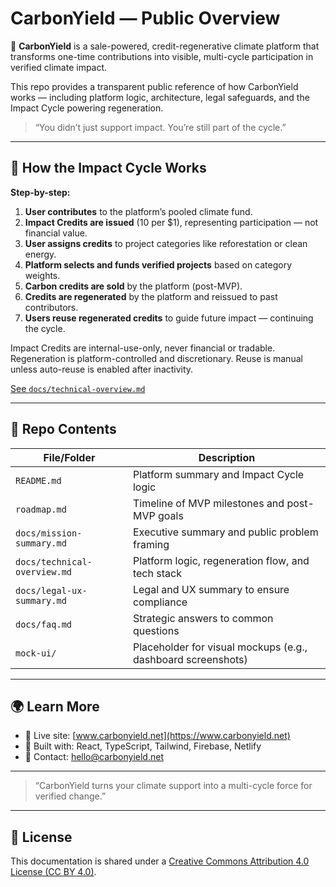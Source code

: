 # CarbonYield — Public Overview

🌱 **CarbonYield** is a sale-powered, credit-regenerative climate platform that transforms one-time contributions into visible, multi-cycle participation in verified climate impact.

This repo provides a transparent public reference of how CarbonYield works — including platform logic, architecture, legal safeguards, and the Impact Cycle powering regeneration.

> “You didn’t just support impact. You’re still part of the cycle.”

---

## 🔄 How the Impact Cycle Works

**Step-by-step:**

1. **User contributes** to the platform’s pooled climate fund.
2. **Impact Credits are issued** (10 per $1), representing participation — not financial value.
3. **User assigns credits** to project categories like reforestation or clean energy.
4. **Platform selects and funds verified projects** based on category weights.
5. **Carbon credits are sold** by the platform (post-MVP).
6. **Credits are regenerated** by the platform and reissued to past contributors.
7. **Users reuse regenerated credits** to guide future impact — continuing the cycle.

Impact Credits are internal-use-only, never financial or tradable. Regeneration is platform-controlled and discretionary. Reuse is manual unless auto-reuse is enabled after inactivity.

[See `docs/technical-overview.md`](./docs/technical-overview.md)

---

## 📂 Repo Contents

| File/Folder                 | Description                                                 |
|-----------------------------|-------------------------------------------------------------|
| `README.md`                 | Platform summary and Impact Cycle logic                    |
| `roadmap.md`                | Timeline of MVP milestones and post-MVP goals              |
| `docs/mission-summary.md`   | Executive summary and public problem framing               |
| `docs/technical-overview.md`| Platform logic, regeneration flow, and tech stack          |
| `docs/legal-ux-summary.md`  | Legal and UX summary to ensure compliance                  |
| `docs/faq.md`               | Strategic answers to common questions                      |
| `mock-ui/`                  | Placeholder for visual mockups (e.g., dashboard screenshots) |

---

## 🌍 Learn More

- 🔗 Live site: [www.carbonyield.net](https://www.carbonyield.net)
- 🧠 Built with: React, TypeScript, Tailwind, Firebase, Netlify
- 💬 Contact: hello@carbonyield.net

---

> “CarbonYield turns your climate support into a multi-cycle force for verified change.”

---

## 📄 License

This documentation is shared under a [Creative Commons Attribution 4.0 License (CC BY 4.0)](https://creativecommons.org/licenses/by/4.0/).
